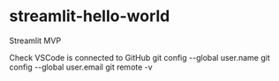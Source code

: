 # streamlit-hello-world
Streamlit MVP

Check VSCode is connected to GitHub
git config --global user.name
git config --global user.email
git remote -v